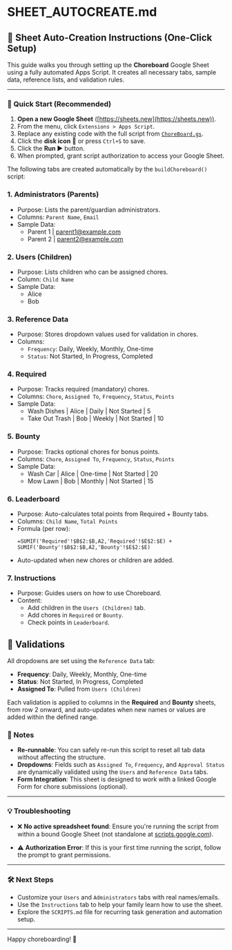 # SHEET\_AUTOCREATE.md

## 📄 Sheet Auto-Creation Instructions (One-Click Setup)

This guide walks you through setting up the **Choreboard** Google Sheet using a fully automated Apps Script. It creates all necessary tabs, sample data, reference lists, and validation rules.

---

### 🚀 Quick Start (Recommended)

1. **Open a new Google Sheet** ([https://sheets.new](https://sheets.new)).
2. From the menu, click `Extensions > Apps Script`.
3. Replace any existing code with the full script from [`ChoreBoard.gs`](../utilities/ChoreBoard.gs).
4. Click the **disk icon** 💾 or press `Ctrl+S` to save.
5. Click the **Run ▶️** button.
6. When prompted, grant script authorization to access your Google Sheet.


The following tabs are created automatically by the `buildChoreboard()` script:

### 1. **Administrators (Parents)**
- Purpose: Lists the parent/guardian administrators.
- Columns: `Parent Name`, `Email`
- Sample Data:
  - Parent 1 | parent1@example.com
  - Parent 2 | parent2@example.com

### 2. **Users (Children)**
- Purpose: Lists children who can be assigned chores.
- Column: `Child Name`
- Sample Data:
  - Alice
  - Bob

### 3. **Reference Data**
- Purpose: Stores dropdown values used for validation in chores.
- Columns:
  - `Frequency`: Daily, Weekly, Monthly, One-time
  - `Status`: Not Started, In Progress, Completed

### 4. **Required**
- Purpose: Tracks required (mandatory) chores.
- Columns: `Chore`, `Assigned To`, `Frequency`, `Status`, `Points`
- Sample Data:
  - Wash Dishes | Alice | Daily | Not Started | 5
  - Take Out Trash | Bob | Weekly | Not Started | 10

### 5. **Bounty**
- Purpose: Tracks optional chores for bonus points.
- Columns: `Chore`, `Assigned To`, `Frequency`, `Status`, `Points`
- Sample Data:
  - Wash Car | Alice | One-time | Not Started | 20
  - Mow Lawn | Bob | Monthly | Not Started | 15

### 6. **Leaderboard**
- Purpose: Auto-calculates total points from Required + Bounty tabs.
- Columns: `Child Name`, `Total Points`
- Formula (per row):
  ```excel
  =SUMIF('Required'!$B$2:$B,A2,'Required'!$E$2:$E) + SUMIF('Bounty'!$B$2:$B,A2,'Bounty'!$E$2:$E)
  ```
- Auto-updated when new chores or children are added.

### 7. **Instructions**
- Purpose: Guides users on how to use Choreboard.
- Content:
  - Add children in the `Users (Children)` tab.
  - Add chores in `Required` or `Bounty`.
  - Check points in `Leaderboard`.

## 🔁 Validations
All dropdowns are set using the `Reference Data` tab:
- **Frequency**: Daily, Weekly, Monthly, One-time
- **Status**: Not Started, In Progress, Completed
- **Assigned To**: Pulled from `Users (Children)`

Each validation is applied to columns in the **Required** and **Bounty** sheets, from row 2 onward, and auto-updates when new names or values are added within the defined range.


### 📌 Notes

* **Re-runnable**: You can safely re-run this script to reset all tab data without affecting the structure.
* **Dropdowns**: Fields such as `Assigned To`, `Frequency`, and `Approval Status` are dynamically validated using the `Users` and `Reference Data` tabs.
* **Form Integration**: This sheet is designed to work with a linked Google Form for chore submissions (optional).

---

### 💡 Troubleshooting

* ❌ **No active spreadsheet found**:
  Ensure you're running the script from within a bound Google Sheet (not standalone at [scripts.google.com](https://scripts.google.com)).

* ⚠️ **Authorization Error**:
  If this is your first time running the script, follow the prompt to grant permissions.

---

### 🛠️ Next Steps

* Customize your `Users` and `Administrators` tabs with real names/emails.
* Use the `Instructions` tab to help your family learn how to use the sheet.
* Explore the `SCRIPTS.md` file for recurring task generation and automation setup.

---

Happy choreboarding! 🎯
